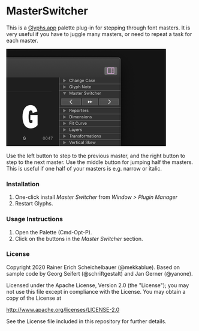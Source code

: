 # MasterSwitcher

This is a [Glyphs.app](http://glyphsapp.com/) palette plug-in  for stepping through font masters. It is very useful if you have to juggle many masters, or need to repeat a task for each master.

![MasterSwitcher](MasterSwitcher.png)

Use the left button to step to the previous master, and the right button to step to the next master. Use the middle button for jumping half the masters. This is useful if one half of your masters is e.g. narrow or italic.

### Installation

1. One-click install *Master Switcher* from *Window > Plugin Manager*
2. Restart Glyphs.

### Usage Instructions

1. Open the Palette (Cmd-Opt-P).
2. Click on the buttons in the *Master Switcher* section.

### License

Copyright 2020 Rainer Erich Scheichelbauer (@mekkablue).
Based on sample code by Georg Seifert (@schriftgestalt) and Jan Gerner (@yanone).

Licensed under the Apache License, Version 2.0 (the "License");
you may not use this file except in compliance with the License.
You may obtain a copy of the License at

http://www.apache.org/licenses/LICENSE-2.0

See the License file included in this repository for further details.
